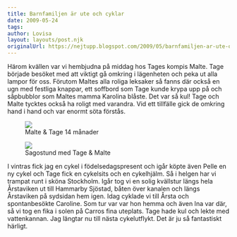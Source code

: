 ```yaml
---
title: Barnfamiljen är ute och cyklar
date: 2009-05-24
tags: 	
author: Lovisa
layout: layouts/post.njk
originalUrl: https://nejtupp.blogspot.com/2009/05/barnfamiljen-ar-ute-och-cyklar.html
---
```


Härom kvällen var vi hembjudna på middag hos Tages kompis Malte. Tage började besöket med att viktigt gå omkring i lägenheten och peka ut alla lampor för oss. Förutom Maltes alla roliga leksaker så fanns där också en ugn med festliga knappar, ett soffbord som Tage kunde krypa upp på och såpbubblor som Maltes mamma Karolina blåste. Det var så kul! Tage och Malte tycktes också ha roligt med varandra. Vid ett tillfälle gick de omkring hand i hand och var enormt söta förstås.

<figure>
	<img src="../../../img/2009/05/_MG_4292_1024pix.jpg">
	<figcaption>Malte & Tage 14 månader</figcaption>
</figure>

<figure>
	<img src="../../../img/2009/05/_MG_4320_1024pix.jpg">
	<figcaption>Sagostund med Tage & Malte</figcaption>
</figure>

I vintras fick jag en cykel i födelsedagspresent och igår köpte även Pelle en ny cykel och Tage fick en cykelsits och en cykelhjälm. Så i helgen har vi trampat runt i sköna Stockholm. Igår tog vi en solig kvällstur längs hela Årstaviken ut till Hammarby Sjöstad, båten över kanalen och längs Årstaviken på sydsidan hem igen. Idag cyklade vi till Årsta och spontanbesökte Caroline. Som tur var var hon hemma och även Ina var där, så vi tog en fika i solen på Carros fina uteplats. Tage hade kul och lekte med vattenkannan. Jag längtar nu till nästa cykelutflykt. Det är ju så fantastiskt härligt.
